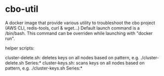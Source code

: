 # cbo-util
A docker image that provide various utility to troubleshoot the cbo project (AWS CLI, redis-tools, curl &amp; wget...)
Default launch command is a /bin/bash. This command can be overriden while launching with "docker run".

helper scripts:

cluster-delete.sh: deletes keys on all nodes based on pattern, e.g. ./cluster-delete.sh <url> Series:*
cluster-keys.sh: scans keys on all nodes based on pattern, e.g. ./cluster-keys.sh <url> Series:*
